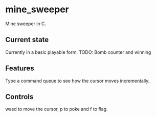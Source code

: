 # mine_sweeper
Mine sweeper in C.

## Current state
Currently in a basic playable form.
TODO: Bomb counter and winning

## Features
Type a command queue to see how the cursor moves incrementally.

## Controls
wasd to move the cursor, p to poke and f to flag.
